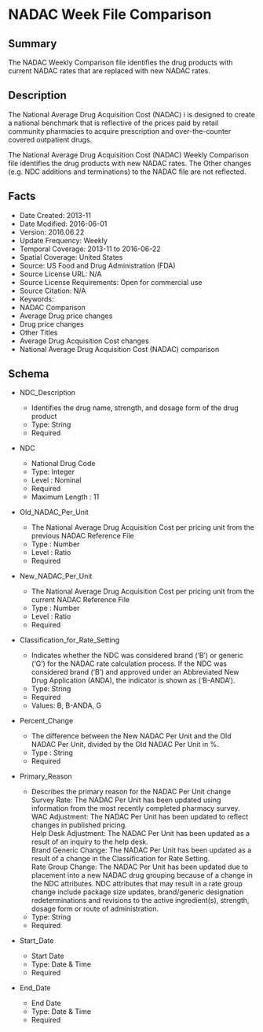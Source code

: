 # NADAC Week File Comparison

## Summary
The NADAC Weekly Comparison file identifies the drug products with current NADAC rates that are replaced with new NADAC rates.

## Description
The National Average Drug Acquisition Cost (NADAC) i is designed to create a national benchmark that is reflective of the prices paid by retail community pharmacies to acquire prescription and over-the-counter covered outpatient drugs.

The National Average Drug Acquisition Cost (NADAC) Weekly Comparison file identifies the drug products with new NADAC rates.
The Other changes (e.g. NDC additions and terminations) to the NADAC file are not reflected.

## Facts
- Date Created: 2013-11
- Date Modified: 2016-06-01
- Version: 2016.06.22
- Update Frequency: Weekly
- Temporal Coverage: 2013-11 to 2016-06-22
- Spatial Coverage: United States
- Source: US Food and Drug Administration (FDA)
- Source License URL: N/A
- Source License Requirements: Open for commercial use
- Source Citation: N/A
- Keywords: 
 - NADAC Comparison
 - Average Drug price changes
 - Drug price changes
- Other Titles 
 - Average Drug Acquisition Cost changes
 - National Average Drug Acquisition Cost (NADAC) comparison

## Schema
- NDC_Description
  - Identifies the drug name, strength, and dosage form of the drug product 
  - Type: String
  - Required

- NDC
  - National Drug Code  
  - Type: Integer
  - Level : Nominal
  - Required
  - Maximum Length : 11 

- Old_NADAC_Per_Unit
  - The National Average Drug Acquisition Cost per pricing unit from the previous NADAC Reference File
  - Type : Number
  - Level : Ratio
  - Required

- New_NADAC_Per_Unit
  - The National Average Drug Acquisition Cost per pricing unit from the current NADAC Reference File
  - Type : Number
  - Level : Ratio
  - Required

- Classification_for_Rate_Setting
  - Indicates whether the NDC was considered brand (‘B’) or generic (‘G’) for the NADAC rate calculation process. If the NDC was considered brand (‘B’) and approved under an Abbreviated New Drug Application (ANDA), the indicator is shown as (‘B-ANDA’).
  - Type: String
  - Required
  - Values: B, B-ANDA, G

- Percent_Change
  - The difference between the New NADAC Per Unit and the Old NADAC Per Unit, divided by the Old NADAC Per Unit in %.
  - Type : String
  - Required

- Primary_Reason
  - Describes the primary reason for the NADAC Per Unit change  
    Survey Rate: The NADAC Per Unit has been updated using information from the most recently completed pharmacy survey.  
    WAC Adjustment: The NADAC Per Unit has been updated to reflect changes in published pricing.  
    Help Desk Adjustment: The NADAC Per Unit has been updated as a result of an inquiry to the help desk.  
    Brand Generic Change: The NADAC Per Unit has been updated as a result of a change in the Classification for Rate Setting.  
    Rate Group Change: The NADAC Per Unit has been updated due to placement into a new NADAC drug grouping because of a change in the NDC attributes. NDC attributes that may result in a rate group change include package size updates, brand/generic designation redeterminations and revisions to the active ingredient(s), strength, dosage form or route of administration.  
  - Type: String
  - Required

- Start_Date
  - Start Date
  - Type: Date & Time
  - Required

- End_Date
  - End Date
  - Type: Date & Time
  - Required
